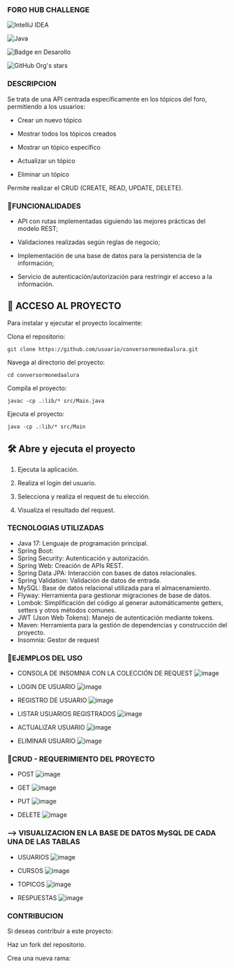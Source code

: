 ### FORO HUB CHALLENGE

![IntelliJ IDEA](https://img.shields.io/badge/IntelliJIDEA-000000.svg?style=for-the-badge&logo=intellij-idea&logoColor=white)

![Java](https://img.shields.io/badge/java-%23ED8B00.svg?style=for-the-badge&logo=openjdk&logoColor=white)

![Badge en Desarollo](https://img.shields.io/badge/STATUS-EN%20DESAROLLO-green)

![GitHub Org's stars](https://img.shields.io/github/stars/camilafernanda?style=social)


### DESCRIPCION

Se trata de una API centrada específicamente en los tópicos del foro, permitiendo a los usuarios:

- Crear un nuevo tópico

- Mostrar todos los tópicos creados

- Mostrar un tópico específico

- Actualizar un tópico

- Eliminar un tópico

Permite realizar el CRUD (CREATE, READ, UPDATE, DELETE).

### :hammer:FUNCIONALIDADES

- API con rutas implementadas siguiendo las mejores prácticas del modelo REST;

- Validaciones realizadas según reglas de negocio;

- Implementación de una base de datos para la persistencia de la información;

- Servicio de autenticación/autorización para restringir el acceso a la información.

## 📁 ACCESO AL PROYECTO

Para instalar y ejecutar el proyecto localmente:

Clona el repositorio:

    git clone https://github.com/usuario/conversormonedaalura.git

Navega al directorio del proyecto:

    cd conversormonedaalura

Compila el proyecto:

    javac -cp .:lib/* src/Main.java

Ejecuta el proyecto:

    java -cp .:lib/* src/Main


## 🛠️ Abre y ejecuta el proyecto

1. Ejecuta la aplicación.

2. Realiza el login del usuario.

3. Selecciona y realiza el request de tu elección.

4. Visualiza el resultado del request.


### TECNOLOGIAS UTILIZADAS

- Java 17: Lenguaje de programación principal.
- Spring Boot:
- Spring Security: Autenticación y autorización.
- Spring Web: Creación de APIs REST.
- Spring Data JPA: Interacción con bases de datos relacionales.
- Spring Validation: Validación de datos de entrada.
- MySQL: Base de datos relacional utilizada para el almacenamiento.
- Flyway: Herramienta para gestionar migraciones de base de datos.
- Lombok: Simplificación del código al generar automáticamente getters, setters y otros métodos comunes.
- JWT (Json Web Tokens): Manejo de autenticación mediante tokens.
- Maven: Herramienta para la gestión de dependencias y construcción del proyecto.
- Insomnia: Gestor de request

### :hammer:EJEMPLOS DEL USO

- CONSOLA DE INSOMNIA CON LA COLECCIÓN DE REQUEST
  ![image](https://github.com/user-attachments/assets/05af60ba-2dfe-4186-b311-8ec29ace0b2d)

- LOGIN DE USUARIO
  ![image](https://github.com/user-attachments/assets/4ac09e96-2bed-4771-a274-cc28fa469c2f)

- REGISTRO DE USUARIO
  ![image](https://github.com/user-attachments/assets/a712d557-e883-4733-9362-81441c0f0c82)

- LISTAR USUARIOS REGISTRADOS
  ![image](https://github.com/user-attachments/assets/f5e5ef1e-6034-40db-894e-4184625af211)

- ACTUALIZAR USUARIO
  ![image](https://github.com/user-attachments/assets/ae3091a4-0655-4448-8b1b-47095a445b85)

- ELIMINAR USUARIO
  ![image](https://github.com/user-attachments/assets/d978c8f8-c85b-4365-afc9-e571fc8bfdd1)


### :hammer:CRUD - REQUERIMIENTO DEL PROYECTO

- POST
  ![image](https://github.com/user-attachments/assets/fe43174d-59a7-44ee-a7c3-21a6f95a988c)

- GET
  ![image](https://github.com/user-attachments/assets/0a019ae5-216d-42fa-bd27-d94ef66dbf36)

- PUT
  ![image](https://github.com/user-attachments/assets/bd65f29a-9efe-46f4-94b6-d07f759e19d5)

- DELETE
  ![image](https://github.com/user-attachments/assets/ea7e878f-3195-4c0f-ae81-2a127a5bdd65)

### --> VISUALIZACION EN LA BASE DE DATOS MySQL DE CADA UNA DE LAS TABLAS

- USUARIOS
  ![image](https://github.com/user-attachments/assets/df08274e-796f-4398-ba0f-fe751aae915a)

- CURSOS
  ![image](https://github.com/user-attachments/assets/4553d9da-5f9c-42e0-874d-61cb2664b19f)

- TOPICOS
  ![image](https://github.com/user-attachments/assets/293e67da-cc61-4033-bcc6-411cb8869339)

- RESPUESTAS
  ![image](https://github.com/user-attachments/assets/9a6ab236-253d-454f-9329-a290eca96e14)


### CONTRIBUCION

Si deseas contribuir a este proyecto:

Haz un fork del repositorio.

Crea una nueva rama:
